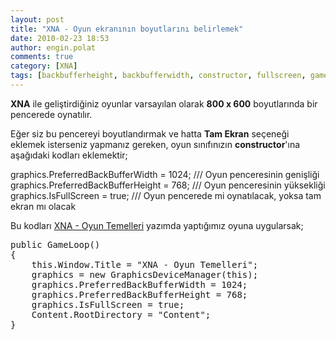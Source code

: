 ```yaml
---
layout: post
title: "XNA - Oyun ekranının boyutlarını belirlemek"
date: 2010-02-23 18:53
author: engin.polat
comments: true
category: [XNA]
tags: [backbufferheight, backbufferwidth, constructor, fullscreen, game, graphics, isfullscreen, oyun, prefferedbackbufferheight, prefferedbackbufferwidth, XNA]
---
```

**XNA** ile geliştirdiğiniz oyunlar varsayılan olarak **800 x 600** boyutlarında bir pencerede oynatılır.

Eğer siz bu pencereyi boyutlandırmak ve hatta **Tam Ekran** seçeneği eklemek isterseniz yapmanız gereken, oyun sınıfınızın **constructor**'ına aşağıdaki kodları eklemektir;



graphics.PreferredBackBufferWidth = 1024; /// Oyun penceresinin genişliği
graphics.PreferredBackBufferHeight = 768; /// Oyun penceresinin yüksekliği
graphics.IsFullScreen = true; /// Oyun pencerede mi oynatılacak, yoksa tam ekran mı olacak</pre>

Bu kodları <a title="enginpolat.com : XNA - Oyun Temelleri" href="/xna-oyun-temelleri/" target="_blank" rel="noopener">XNA - Oyun Temelleri</a> yazımda yaptığımız oyuna uygularsak;

<pre class="brush:csharp">public GameLoop()
{
    this.Window.Title = "XNA - Oyun Temelleri";
    graphics = new GraphicsDeviceManager(this);
    graphics.PreferredBackBufferWidth = 1024;
    graphics.PreferredBackBufferHeight = 768;
    graphics.IsFullScreen = true;
    Content.RootDirectory = "Content";
}



